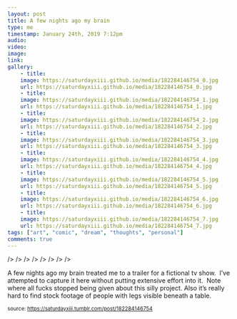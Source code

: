 ```yaml
---
layout: post
title: A few nights ago my brain 
type: me
timestamp: January 24th, 2019 7:12pm
audio: 
video: 
image: 
link: 
gallery:
	- title: 
	image: https://saturdayxiii.github.io/media/182284146754_0.jpg
	url: https://saturdayxiii.github.io/media/182284146754_0.jpg
	- title: 
	image: https://saturdayxiii.github.io/media/182284146754_1.jpg
	url: https://saturdayxiii.github.io/media/182284146754_1.jpg
	- title: 
	image: https://saturdayxiii.github.io/media/182284146754_2.jpg
	url: https://saturdayxiii.github.io/media/182284146754_2.jpg
	- title: 
	image: https://saturdayxiii.github.io/media/182284146754_3.jpg
	url: https://saturdayxiii.github.io/media/182284146754_3.jpg
	- title: 
	image: https://saturdayxiii.github.io/media/182284146754_4.jpg
	url: https://saturdayxiii.github.io/media/182284146754_4.jpg
	- title: 
	image: https://saturdayxiii.github.io/media/182284146754_5.jpg
	url: https://saturdayxiii.github.io/media/182284146754_5.jpg
	- title: 
	image: https://saturdayxiii.github.io/media/182284146754_6.jpg
	url: https://saturdayxiii.github.io/media/182284146754_6.jpg
	- title: 
	image: https://saturdayxiii.github.io/media/182284146754_7.jpg
	url: https://saturdayxiii.github.io/media/182284146754_7.jpg
tags: ["art", "comic", "dream", "thoughts", "personal"]
comments: true
---
```


 />
 />
 />
 />
 />
 />
 />
 />
        
A few nights ago my brain treated me to a trailer for a fictional tv show.  I’ve attempted to capture it here without putting extensive effort into it.  Note where all fucks stopped being given about this silly project.
Also it’s really hard to find stock footage of people with legs visible beneath a table.
 
  
<small>source: https://saturdayxiii.tumblr.com/post/182284146754</small>